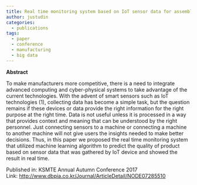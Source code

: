 ```yaml
---
title: Real time monitoring system based on IoT sensor data for assembly line process in the automotive factory
author: justudin
categories:
  - publications
tags:
  - paper
  - conference
  - manufacturing
  - big data
---
```

**Abstract**

To make manufacturers more competitive, there is a need to integrate advanced computing and cyber-physical systems to take advantage of the current technologies. With the advent of smart sensors such as IoT technologies (1), collecting data has become a simple task, but the question remains if these devices or data provide the right information for the right purpose at the right time. Data is not useful unless it is processed in a way that provides context and meaning that can be understood by the right personnel. Just connecting sensors to a machine or connecting a machine to another machine will not give users the insights needed to make better decisions. Thus, in this paper we proposed the real time monitoring system that utilized machine learning algorithm to predict the quality of product based on sensor data that was gathered by IoT device and showed the result in real time.

Published in: KSMTE Annual Autumn Conference 2017 <br/>
Link: http://www.dbpia.co.kr/Journal/ArticleDetail/NODE07285510

